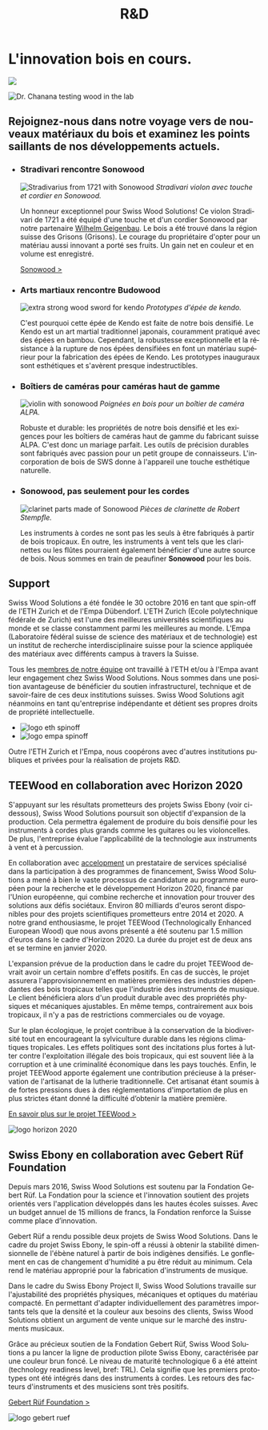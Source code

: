 ﻿---
lang: fr
title: 'R&D'
order: 4
---

<div class="full-width-kenburns">
<div class="wrap-bg-image">

# L'innovation bois en cours.

![](/assets/images/arrow-d-white.svg)

</div>
<img srcset="/assets/images/RD_cover_2x.jpg"
     src="/assets/images/RD_cover.jpg" alt="Dr. Chanana testing wood in the lab">
</div>

<div class="full-width">
<div class="wrap">

## Rejoignez-nous dans notre voyage vers de nouveaux matériaux du bois et examinez les points saillants de nos développements actuels.

</div>
</div>

<div class="full-width-grey">
<div class="wrap -cols2">

- ### Stradivari rencontre Sonowood
  ![Stradivarius from 1721 with Sonowood](/assets/images/News_4_Stradivarius_Stradivari_Geige_Griffbrett_Violin_Fingerboard_Tropical_Wood_Tropenholz_Ersatz_Replacement_Alternative_Sonowood_Swiss_Ebony_Ebony_Ebenholz.jpeg)
  *Stradivari violon avec touche et cordier en Sonowood.*

  Un honneur exceptionnel pour Swiss Wood Solutions! Ce violon Stradivari de 1721 a été équipé d'une touche et d'un cordier Sonowood par notre partenaire [Wilhelm Geigenbau](http://wilhelm.geigenbau.ag). Le bois a été trouvé dans la région suisse des Grisons (Grisons). Le courage du propriétaire d'opter pour un matériau aussi innovant a porté ses fruits. Un gain net en couleur et en volume est enregistré.

  <a class="btn" href="/fr/products/sonowood/">Sonowood ></a>

- ### Arts martiaux rencontre Budowood
  ![extra strong wood sword for kendo](/assets/images/3_news_kendo_Schwert_sword_Tropical_Wood_Tropenholz_Ersatz_Replacement_Alternative_Sonowood_Swiss_Ebony_Ebony_Ebenholz_Rosewood_Grenadill_Swiss_Wood_Solutions.jpg)
  *Prototypes d'épée de kendo.*

  C'est pourquoi cette épée de Kendo est faite de notre bois densifié. Le Kendo est un art martial traditionnel japonais, couramment pratiqué avec des épées en bambou. Cependant, la robustesse exceptionnelle et la résistance à la rupture de nos épées densifiées en font un matériau supérieur pour la fabrication des épées de Kendo. Les prototypes inauguraux sont esthétiques et s'avèrent presque indestructibles.



- ### Boîtiers de caméras pour caméras haut de gamme
  ![violin with sonowood](/assets/images/News_2_ALPA_Kamera_Griffe_Camera_Tropical_Wood_Tropenholz_Ersatz_Replacement_Alternative_Sonowood_Swiss_Ebony_Ebony_Ebenholz.jpg)
  *Poignées en bois pour un boîtier de caméra ALPA.*

  Robuste et durable: les propriétés de notre bois densifié et les exigences pour les boîtiers de caméras haut de gamme du fabricant suisse ALPA. C'est donc un mariage parfait. Les outils de précision durables sont fabriqués avec passion pour un petit groupe de connaisseurs. L'incorporation de bois de SWS donne à l'appareil une touche esthétique naturelle.
- ### Sonowood, pas seulement pour les cordes
  ![clarinet parts made of Sonowood](/assets/images/RD_clarinet.jpg)
  *Pièces de clarinette de Robert Stempfle.*

  Les instruments à cordes ne sont pas les seuls à être fabriqués à partir de bois tropicaux. En outre, les instruments à vent tels que les clarinettes ou les flûtes pourraient également bénéficier d'une autre source de bois. Nous sommes en train de peaufiner **Sonowood** pour les bois.

</div>
</div>

<div class="full-width">
<div class="wrap -cols2">

## Support

Swiss Wood Solutions a été fondée le 30 octobre 2016 en tant que spin-off de l'ETH Zurich et de l'Empa Dübendorf. L'ETH Zurich (Ecole polytechnique fédérale de Zurich) est l'une des meilleures universités scientifiques au monde et se classe constamment parmi les meilleures au monde. L'Empa (Laboratoire fédéral suisse de science des matériaux et de technologie) est un institut de recherche interdisciplinaire suisse pour la science appliquée des matériaux avec différents campus à travers la Suisse.

Tous les <a href="/fr/about/">membres de notre équipe</a> ont travaillé à l'ETH et/ou à l'Empa avant leur engagement chez Swiss Wood Solutions. Nous sommes dans une position avantageuse de bénéficier du soutien infrastructurel, technique et de savoir-faire de ces deux institutions suisses. Swiss Wood Solutions agit néanmoins en tant qu'entreprise indépendante et détient ses propres droits de propriété intellectuelle.

  - ![logo eth spinoff](/assets/images/Partner_4_ETH_Tropical_Wood_Tropenholz_Ersatz_Replacement_Alternative_Swiss_Ebony_Ebenholz_Palisander_Holz_Experten_SwissWoodSolutions_Klimaschutz_ETH_Zuerich.jpg)
  - ![logo empa spinoff](/assets/images/Partner_5_Empa_Tropical_Wood_Tropenholz_Ersatz_Replacement_Alternative_Swiss_Ebony_Ebenholz_Palisander_Holz_Experten_SwissWoodSolutions_Klimaschutz_ETH_Zuerich.jpg)

Outre l'ETH Zurich et l'Empa, nous coopérons avec d'autres institutions publiques et privées pour la réalisation de projets R\&D.

</div>
</div>

<div class="full-width-grey">
<div class="wrap">

## TEEWood en collaboration avec Horizon 2020

S'appuyant sur les résultats prometteurs des projets Swiss Ebony (voir ci-dessous), Swiss Wood Solutions poursuit son objectif d'expansion de la production. Cela permettra également de produire du bois densifié pour les instruments à cordes plus grands comme les guitares ou les violoncelles. De plus, l'entreprise évalue l'applicabilité de la technologie aux instruments à vent et à percussion.

En collaboration avec [accelopment](http://www.accelopment.com) un prestataire de services spécialisé dans la participation à des programmes de financement, Swiss Wood Solutions a mené à bien le vaste processus de candidature au programme européen pour la recherche et le développement Horizon 2020, financé par l'Union européenne, qui combine recherche et innovation pour trouver des solutions aux défis sociétaux. Environ 80 milliards d'euros seront disponibles pour des projets scientifiques prometteurs entre 2014 et 2020. A notre grand enthousiasme, le projet TEEWood (Technologically Enhanced European Wood) que nous avons présenté a été soutenu par 1.5 million d'euros dans le cadre d'Horizon 2020. La durée du projet est de deux ans et se termine en janvier 2020.

L'expansion prévue de la production dans le cadre du projet TEEWood devrait avoir un certain nombre d'effets positifs. En cas de succès, le projet assurera l'approvisionnement en matières premières des industries dépendantes des bois tropicaux telles que l'industrie des instruments de musique. Le client bénéficiera alors d'un produit durable avec des propriétés physiques et mécaniques ajustables. En même temps, contrairement aux bois tropicaux, il n'y a pas de restrictions commerciales ou de voyage.

Sur le plan écologique, le projet contribue à la conservation de la biodiversité tout en encourageant la sylviculture durable dans les régions climatiques tropicales. Les effets politiques sont des incitations plus fortes à lutter contre l'exploitation illégale des bois tropicaux, qui est souvent liée à la corruption et à une criminalité économique dans les pays touchés. Enfin, le projet TEEWood apporte également une contribution précieuse à la préservation de l'artisanat de la lutherie traditionnelle. Cet artisanat étant soumis à de fortes pressions dues à des réglementations d'importation de plus en plus strictes étant donné la difficulté d’obtenir la matière première.

<a class="btn -red" href="https://cordis.europa.eu/project/rcn/213850/factsheet/en" target="_blank">En savoir plus sur le projet TEEWood ></a>

![logo horizon 2020](/assets/images/Partner_6_Horizon2020_Tropical_Wood_Tropenholz_Ersatz_Replacement_Alternative_Swiss_Ebony_Ebenholz_Palisander_Holz_SwissWoodSolutions_Klimaschutz_ETH_Switzerland.png)

</div>
</div>

<div class="full-width">
<div class="wrap -cols2">

## Swiss Ebony en collaboration avec Gebert Rüf Foundation

Depuis mars 2016, Swiss Wood Solutions est soutenu par la Fondation Gebert Rüf. La Fondation pour la science et l'innovation soutient des projets orientés vers l'application développés dans les hautes écoles suisses. Avec un budget annuel de 15 millions de francs, la Fondation renforce la Suisse comme place d’innovation.

Gebert Rüf a rendu possible deux projets de Swiss Wood Solutions. Dans le cadre du projet Swiss Ebony, le spin-off a réussi à obtenir la stabilité dimensionnelle de l'ébène naturel à partir de bois indigènes densifiés. Le gonflement en cas de changement d'humidité a pu être réduit au minimum. Cela rend le matériau approprié pour la fabrication d'instruments de musique.

Dans le cadre du Swiss Ebony Project II, Swiss Wood Solutions travaille sur l'ajustabilité des propriétés physiques, mécaniques et optiques du matériau compacté. En permettant d'adapter individuellement des paramètres importants tels que la densité et la couleur aux besoins des clients, Swiss Wood Solutions obtient un argument de vente unique sur le marché des instruments musicaux.

Grâce au précieux soutien de la Fondation Gebert Rüf, Swiss Wood Solutions a pu lancer la ligne de production pilote Swiss Ebony, caractérisée par une couleur brun foncé. Le niveau de maturité technologique 6 a été atteint (technology readiness level, bref: TRL). Cela signifie que les premiers prototypes ont été intégrés dans des instruments à cordes. Les retours des facteurs d'instruments et des musiciens sont très positifs.


<a class="btn" href="https://www.grstiftung.ch/de.html" target="_blank">Gebert Rüf Foundation ></a>

![logo gebert ruef](/assets/images/Partner_7_GebertRüf_Tropical_Wood_Tropenholz_Ersatz_Replacement_Alternative_Swiss_Ebony_Ebenholz_Palisander_Holz_SwissWoodSolutions_Klimaschutz_ETH_Switzerland.png)

</div>
</div>
